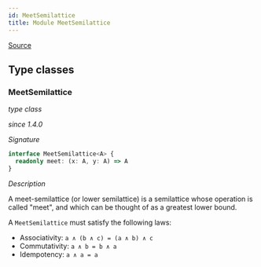 ```yaml
---
id: MeetSemilattice
title: Module MeetSemilattice
---
```


[Source](https://github.com/gcanti/fp-ts/blob/master/src/MeetSemilattice.ts)

## Type classes

### MeetSemilattice

_type class_

_since 1.4.0_

_Signature_

```ts
interface MeetSemilattice<A> {
  readonly meet: (x: A, y: A) => A
}
```

_Description_

A meet-semilattice (or lower semilattice) is a semilattice whose operation is called "meet", and which can be thought
of as a greatest lower bound.

A `MeetSemilattice` must satisfy the following laws:

- Associativity: `a ∧ (b ∧ c) = (a ∧ b) ∧ c`
- Commutativity: `a ∧ b = b ∧ a`
- Idempotency: `a ∧ a = a`
